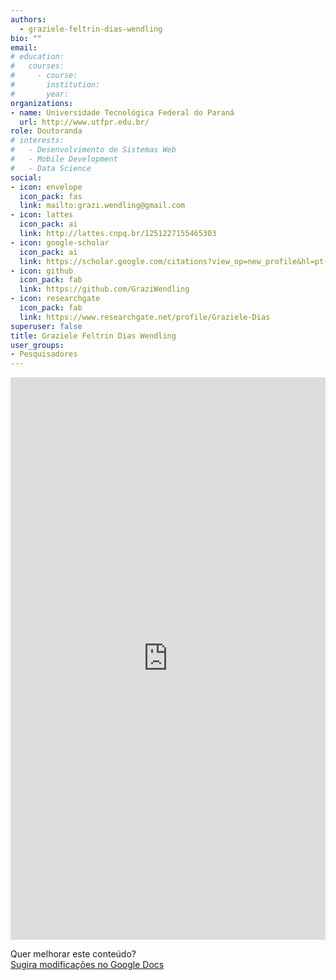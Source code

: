 ```yaml
---
authors:
  - graziele-feltrin-dias-wendling
bio: ""
email: 
# education:
#   courses:
#     - course: 
#       institution: 
#       year: 
organizations:
- name: Universidade Tecnológica Federal do Paraná
  url: http://www.utfpr.edu.br/
role: Doutoranda
# interests:
#   - Desenvolvimento de Sistemas Web
#   - Mobile Development
#   - Data Science
social:
- icon: envelope
  icon_pack: fas
  link: mailto:grazi.wendling@gmail.com
- icon: lattes
  icon_pack: ai
  link: http://lattes.cnpq.br/1251227155465303
- icon: google-scholar
  icon_pack: ai
  link: https://scholar.google.com/citations?view_op=new_profile&hl=pt-BR
- icon: github
  icon_pack: fab
  link: https://github.com/GraziWendling
- icon: researchgate
  icon_pack: fab
  link: https://www.researchgate.net/profile/Graziele-Dias
superuser: false
title: Graziele Feltrin Dias Wendling
user_groups:
- Pesquisadores
---
```


<iframe frameborder="0" style="width: 100%; height: 900px" src="https://docs.google.com/document/d/e/2PACX-1vTVWgZnOl3R_YPTyQ00Cs7yjX6HWo6e7IZeq-MgeBaxL1j683R-O6f3epGJGiMKUf9ClpDwtdztrpz5/pub?embedded=true"></iframe>

Quer melhorar este conteúdo?<br>
[<i class="fa fa-edit" aria-hidden="true"></i> Sugira modificações no Google Docs][edit]

[edit]: https://docs.google.com/document/d/1-MWfDNqIqFiW3dROgPCP7-YIMJwRmQSvo7N6LN95bd8/edit?usp=sharing
